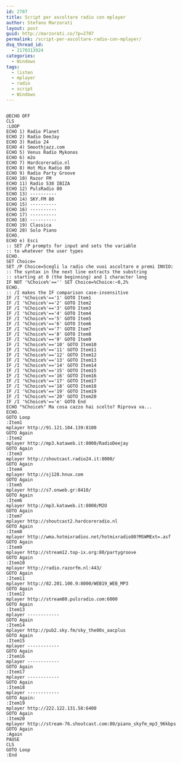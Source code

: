 ```yaml
---
id: 2707
title: Script per ascoltare radio con mplayer
author: Stefano Marzorati
layout: post
guid: http://marzorati.co/?p=2707
permalink: /script-per-ascoltare-radio-con-mplayer/
dsq_thread_id:
  - 2170313924
categories:
  - Windows
tags:
  - listen
  - mplayer
  - radio
  - script
  - Windows
---
```

<code>
@ECHO OFF   
CLS   
:LOOP   
ECHO 1) Radio Planet   
ECHO 2) Radio DeeJay   
ECHO 3) Radio 24   
ECHO 4) Smoothjazz.com   
ECHO 5) Venus Radio Mykonos   
ECHO 6) m2o   
ECHO 7) Hardcoreradio.nl   
ECHO 8) Hot Mix Radio 80   
ECHO 9) Radio Party Groove   
ECHO 10) Razor FM   
ECHO 11) Radio 538 IBIZA   
ECHO 12) PulsRadio 80   
ECHO 13) ----------   
ECHO 14) SKY.FM 80   
ECHO 15) ----------   
ECHO 16) ----------   
ECHO 17) ----------   
ECHO 18) ----------   
ECHO 19) Classica   
ECHO 20) Solo Piano   
ECHO.   
ECHO e) Esci   
:: SET /P prompts for input and sets the variable   
:: to whatever the user types   
ECHO.   
SET Choice=   
SET /P Choice=Scegli la radio che vuoi ascoltare e premi INVIO:   
:: The syntax in the next line extracts the substring   
:: starting at 0 (the beginning) and 1 character long   
IF NOT '%Choice%'=='' SET Choice=%Choice:~0,2%   
ECHO.   
:: /I makes the IF comparison case-insensitive   
IF /I '%Choice%'=='1' GOTO Item1   
IF /I '%Choice%'=='2' GOTO Item2   
IF /I '%Choice%'=='3' GOTO Item3   
IF /I '%Choice%'=='4' GOTO Item4   
IF /I '%Choice%'=='5' GOTO Item5   
IF /I '%Choice%'=='6' GOTO Item6   
IF /I '%Choice%'=='7' GOTO Item7   
IF /I '%Choice%'=='8' GOTO Item8   
IF /I '%Choice%'=='9' GOTO Item9   
IF /I '%Choice%'=='10' GOTO Item10   
IF /I '%Choice%'=='11' GOTO Item11   
IF /I '%Choice%'=='12' GOTO Item12   
IF /I '%Choice%'=='13' GOTO Item13   
IF /I '%Choice%'=='14' GOTO Item14   
IF /I '%Choice%'=='15' GOTO Item15   
IF /I '%Choice%'=='16' GOTO Item16   
IF /I '%Choice%'=='17' GOTO Item17   
IF /I '%Choice%'=='18' GOTO Item18   
IF /I '%Choice%'=='19' GOTO Item19   
IF /I '%Choice%'=='20' GOTO Item20   
IF /I '%Choice%'=='e' GOTO End   
ECHO "%Choice%" Ma cosa cazzo hai scelto? Riprova va...   
ECHO.   
GOTO Loop   
:Item1   
mplayer http://91.121.104.139:8100   
GOTO Again   
:Item2   
mplayer http://mp3.kataweb.it:8000/RadioDeejay   
GOTO Again   
:Item3   
mplayer http://shoutcast.radio24.it:8000/   
GOTO Again   
:Item4   
mplayer http://sj128.hnux.com   
GOTO Again   
:Item5   
mplayer http://s7.onweb.gr:8410/   
GOTO Again   
:Item6   
mplayer http://mp3.kataweb.it:8000/M2O   
GOTO Again   
:Item7   
mplayer http://shoutcast2.hardcoreradio.nl   
GOTO Again   
:Item8   
mplayer http://wma.hotmixradios.net/hotmixradio80?MSWMExt=.asf   
GOTO Again   
:Item9   
mplayer http://stream12.top-ix.org:80/partygroove   
GOTO Again   
:Item10   
mplayer http://radio.razorfm.nl:443/   
GOTO Again   
:Item11   
mplayer http://82.201.100.9:8000/WEB19_WEB_MP3   
GOTO Again   
:Item12   
mplayer http://stream80.pulsradio.com:6000   
GOTO Again   
:Item13   
mplayer ------------   
GOTO Again   
:Item14   
mplayer http://pub2.sky.fm/sky_the80s_aacplus   
GOTO Again   
:Item15   
mplayer ------------   
GOTO Again   
:Item16   
mplayer ------------   
GOTO Again   
:Item17   
mplayer ------------   
GOTO Again   
:Item18   
mplayer ------------   
GOTO Again:   
:Item19   
mplayer http://222.122.131.58:6400   
GOTO Again   
:Item20   
mplayer http://stream-76.shoutcast.com:80/piano_skyfm_mp3_96kbps   
GOTO Again   
:Again   
PAUSE   
CLS   
GOTO Loop   
:End
</code>